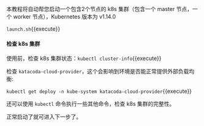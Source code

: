 本教程将自动帮您启动一个包含2个节点的 k8s 集群（包含一个 master 节点，一个 worker 节点），Kubernetes 版本为 v1.14.0

`launch.sh`{{execute}}

#### 检查 k8s 集群

使用前，检查 k8s 集群状态：`kubectl cluster-info`{{execute}}

检查 `katacoda-cloud-provider`，这个会影响到环境是否能正常提供外部负载均衡:

`kubectl get deploy -n kube-system katacoda-cloud-provider`{{execute}}

还可以使用 `kubectl` 命令执行一些其他命令，检查 k8s 集群的完整性。

正常启动了就可进入下一步了。